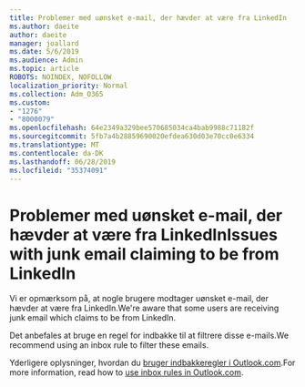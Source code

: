 ```yaml
---
title: Problemer med uønsket e-mail, der hævder at være fra LinkedIn
ms.author: daeite
author: daeite
manager: joallard
ms.date: 5/6/2019
ms.audience: Admin
ms.topic: article
ROBOTS: NOINDEX, NOFOLLOW
localization_priority: Normal
ms.collection: Adm_O365
ms.custom:
- "1276"
- "8000079"
ms.openlocfilehash: 64e2349a329bee570685034ca4bab9988c71182f
ms.sourcegitcommit: 5fb7a4b28859690020efdea630d03e70cc0e6334
ms.translationtype: MT
ms.contentlocale: da-DK
ms.lasthandoff: 06/28/2019
ms.locfileid: "35374091"
---
```

# <a name="issues-with-junk-email-claiming-to-be-from-linkedin"></a><span data-ttu-id="5e67d-102">Problemer med uønsket e-mail, der hævder at være fra LinkedIn</span><span class="sxs-lookup"><span data-stu-id="5e67d-102">Issues with junk email claiming to be from LinkedIn</span></span>

<span data-ttu-id="5e67d-103">Vi er opmærksom på, at nogle brugere modtager uønsket e-mail, der hævder at være fra LinkedIn.</span><span class="sxs-lookup"><span data-stu-id="5e67d-103">We're aware that some users are receiving junk email which claims to be from LinkedIn.</span></span>

<span data-ttu-id="5e67d-104">Det anbefales at bruge en regel for indbakke til at filtrere disse e-mails.</span><span class="sxs-lookup"><span data-stu-id="5e67d-104">We recommend using an inbox rule to filter these emails.</span></span>

<span data-ttu-id="5e67d-105">Yderligere oplysninger, hvordan du [bruger indbakkeregler i Outlook.com](https://support.office.com/article/4b094371-a5d7-49bd-8b1b-4e4896a7cc5d).</span><span class="sxs-lookup"><span data-stu-id="5e67d-105">For more information, read how to [use inbox rules in Outlook.com](https://support.office.com/article/4b094371-a5d7-49bd-8b1b-4e4896a7cc5d).</span></span>